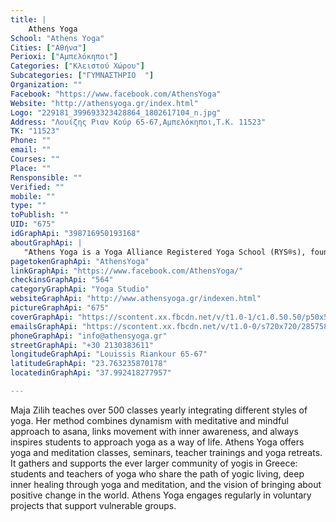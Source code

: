 ```yaml
---
title: |
    Athens Yoga
School: "Athens Yoga"
Cities: ["Αθήνα"]
Perioxi: ["Αμπελόκηποι"]
Categories: ["Κλειστού Χώρου"]
Subcategories: ["ΓΥΜΝΑΣΤΗΡΙΟ  "]
Organization: ""
Facebook: "https://www.facebook.com/AthensYoga"
Website: "http://athensyoga.gr/index.html"
Logo: "229181_399693323428864_1802617104_n.jpg"
Address: "Λουίζης Ριαν Κούρ 65-67,Αμπελόκηποι,Τ.Κ. 11523"
TK: "11523"
Phone: ""
email: ""
Courses: ""
Place: ""
Rensponsible: ""
Verified: ""
mobile: ""
type: ""
toPublish: ""
UID: "675"
idGraphApi: "398716950193168"
aboutGraphApi: | 
   "Athens Yoga is a Yoga Alliance Registered Yoga School (RYS®s), founded by Maja Zilih and Miltos Pavlou "
pagetokenGraphApi: "AthensYoga"
linkGraphApi: "https://www.facebook.com/AthensYoga/"
checkinsGraphApi: "564"
categoryGraphApi: "Yoga Studio"
websiteGraphApi: "http://www.athensyoga.gr/indexen.html"
pictureGraphApi: "675"
coverGraphApi: "https://scontent.xx.fbcdn.net/v/t1.0-1/c1.0.50.50/p50x50/11182191_902820426449482_5997657017273520232_n.png?oh=92b29b07671f2cf9480d62c8002e9ad4&amp;oe=5B3A00E8"
emailsGraphApi: "https://scontent.xx.fbcdn.net/v/t1.0-0/s720x720/28575810_1782626461802203_1372990492073000960_o.png?oh=e0f5f9f99a8fce94a1838746078abe47&amp;oe=5B392659"
phoneGraphApi: "info@athensyoga.gr"
streetGraphApi: "+30 2130383611"
longitudeGraphApi: "Louissis Riankour 65-67"
latitudeGraphApi: "23.763235870178"
locatedinGraphApi: "37.992418277957"

---
```


Maja Zilih teaches over 500 classes yearly integrating different styles of yoga. Her method combines dynamism with meditative and mindful approach to asana, links movement with inner awareness, and always inspires students to approach yoga as a way of life. Athens Yoga offers yoga and meditation classes, seminars, teacher trainings and yoga retreats. It gathers and supports the ever larger community of yogis in Greece: students and teachers of yoga who share the path of yogic living, deep inner healing through yoga and meditation, and the vision of bringing about positive change in the world. Athens Yoga engages regularly in voluntary projects that support vulnerable groups. 

